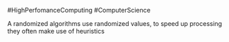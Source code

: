 #HighPerfomanceComputing #ComputerScience

A randomized algorithms use randomized values, to speed up processing they often make use of heuristics
